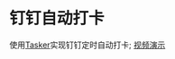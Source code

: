 # 钉钉自动打卡
使用[Tasker](https://tasker.joaoapps.com/)实现钉钉定时自动打卡; [视频演示](https://www.bilibili.com/video/BV1Rv411L7fo)
